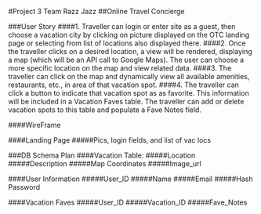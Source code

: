 #Project 3  Team Razz Jazz
##Online Travel Concierge

###User Story
####1. Traveller can login or enter site as a guest, then choose a vacation city by clicking on picture displayed on the OTC landing page or selecting from list of locations also displayed there.
####2. Once the traveller clicks on a desired location, a view will be rendered, displaying a map (which will be an API call to Google Maps).  The user can choose a more specific location on the map and view related data.
####3. The traveller can click on the map and dynamically view all available amenities, restaurants, etc., in area of that vacation spot.
####4. The traveller can click a button to indicate that vacation spot as as favorite. This information will be included in a Vacation Faves table.  The traveller can add or delete vacation spots to this table and populate a Fave Notes field.

####WireFrame

####Landing Page
#####Pics, login fields, and list of vac locs

###DB Schema Plan
####Vacation Table:
#####Location
#####Description
#####Map Coordinates
#####Image_url

####User Information
#####User_ID
#####Name
#####Email
#####Hash Password

####Vacation Faves
#####User_ID
#####Vacation_ID
#####Fave_Notes


